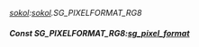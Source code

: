 _[sokol](../../modules/sokol/sokol-module.md):[sokol](../../modules/sokol/sokol-module.md).SG\_PIXELFORMAT\_RG8_
##### Const SG\_PIXELFORMAT\_RG8:[sg_pixel_format](../../modules/sokol/sokol-sg_pixel_format.md)
